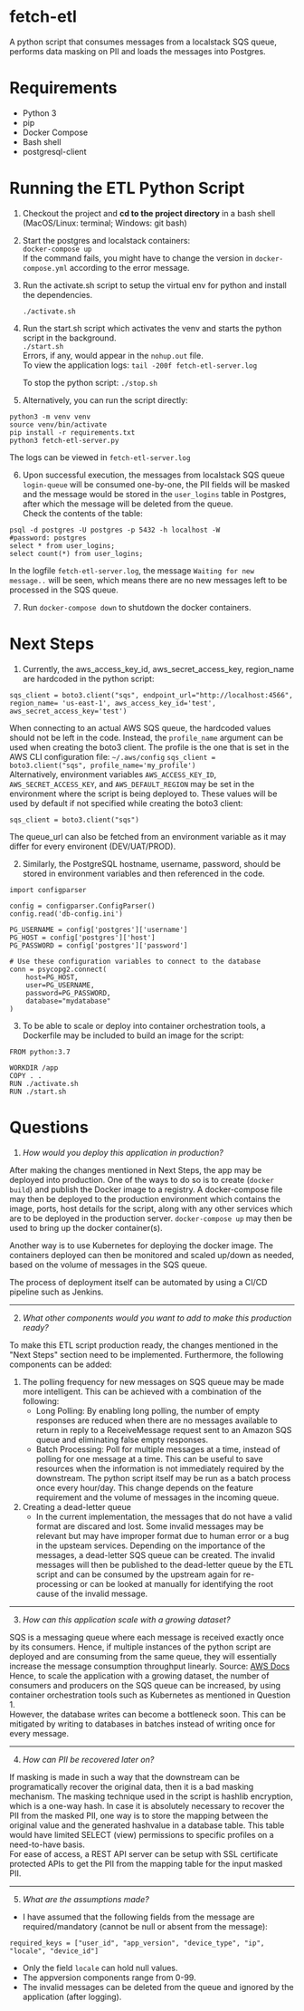 
# fetch-etl
A python script that consumes messages from a localstack SQS queue, performs data masking on PII and loads the messages into Postgres.

# Requirements

 - Python 3
 - pip
 - Docker Compose
 - Bash shell
 - postgresql-client

# Running the ETL Python Script

 1. Checkout the project and **cd to the project directory** in a bash shell (MacOS/Linux: terminal; Windows: git bash)
 
 2. Start the postgres and localstack containers:  
 `docker-compose up`  
If the command fails, you might have to change the version in `docker-compose.yml` according to the error message.
 
 3. Run the activate.sh script to setup the virtual env for python and install the dependencies.

    `./activate.sh`

 4. Run the start.sh script which activates the venv and starts the python script in the background.  
    `./start.sh`  
		Errors, if any, would appear in the `nohup.out` file.  
		To view the application logs:
    `tail -200f fetch-etl-server.log`
    
    To stop the python script:
    `./stop.sh`  
   
 5. Alternatively, you can run the script directly:
   ```
   python3 -m venv venv
   source venv/bin/activate
   pip install -r requirements.txt
   python3 fetch-etl-server.py
   ```
   The logs can be viewed in `fetch-etl-server.log`
   
 6. Upon successful execution, the messages from localstack SQS queue `login-queue` will be consumed one-by-one, the PII fields will be masked and the message would be stored in the `user_logins` table in Postgres, after which the message will be deleted from the queue.  
 Check the contents of the table:
 ```
 psql -d postgres -U postgres -p 5432 -h localhost -W
 #password: postgres
 select * from user_logins;
 select count(*) from user_logins;
 ```  
 In the logfile `fetch-etl-server.log`, the message `Waiting for new message..` will be seen, which means there are no new messages left to be processed in the SQS queue.
 
 7. Run `docker-compose down` to shutdown the docker containers.
 
 # Next Steps
 
 1. Currently, the aws_access_key_id, aws_secret_access_key, region_name are hardcoded in the python script:
 ```
 sqs_client = boto3.client("sqs", endpoint_url="http://localhost:4566", region_name= 'us-east-1', aws_access_key_id='test', aws_secret_access_key='test')
 ```
When connecting to an actual AWS SQS queue, the hardcoded values should not be left in the code. Instead, the `profile_name` argument can be used when creating the boto3 client. The profile is the one that is set in the AWS CLI configuration file: `~/.aws/config`
`sqs_client = boto3.client("sqs", profile_name='my_profile')`  
Alternatively, environment variables `AWS_ACCESS_KEY_ID`, `AWS_SECRET_ACCESS_KEY`, and `AWS_DEFAULT_REGION` may be set in the environment where the script is being deployed to. These values will be used by default if not specified while creating the boto3 client:
```
sqs_client = boto3.client("sqs")
```

The queue_url can also be fetched from an environment variable as it may differ for every environent (DEV/UAT/PROD).

2. Similarly, the PostgreSQL hostname, username, password, should be stored in environment variables and then referenced in the code.
```
import configparser

config = configparser.ConfigParser()
config.read('db-config.ini')

PG_USERNAME = config['postgres']['username']
PG_HOST = config['postgres']['host']
PG_PASSWORD = config['postgres']['password']

# Use these configuration variables to connect to the database
conn = psycopg2.connect(
    host=PG_HOST,
    user=PG_USERNAME,
    password=PG_PASSWORD,
    database="mydatabase"
)

```

3. To be able to scale or deploy into container orchestration tools, a Dockerfile may be included to build an image for the script:
```
FROM python:3.7

WORKDIR /app
COPY . .
RUN ./activate.sh
RUN ./start.sh
```


# Questions
1. *How would you deploy this application in production?*  
  
After making the changes mentioned in Next Steps, the app may be deployed into production. One of the ways to do so is to create (`docker build`) and publish the Docker image to a registry. A docker-compose file may then be deployed to the production environment which contains the image, ports, host details for the script, along with any other services which are to be deployed in the production server. `docker-compose up` may then be used to bring up the docker container(s).  

Another way is to use Kubernetes for deploying the docker image. The containers deployed can then be monitored and scaled up/down as needed, based on the volume of messages in the SQS queue. 
 
The process of deployment itself can be automated by using a CI/CD pipeline such as Jenkins.  
___
2. *What other components would you want to add to make this production ready?*  
  
  To make this ETL script production ready, the changes mentioned in the "Next Steps" section need to be implemented. Furthermore, the following components can be added:
  1. The polling frequency for new messages on SQS queue may be made more intelligent. This can be achieved with a combination of the following:    
      - Long Polling: By enabling long polling, the number of empty responses are reduced when there are no messages available to return in reply to a ReceiveMessage request sent to an Amazon SQS queue and eliminating false empty responses.  
      - Batch Processing: Poll for multiple messages at a time, instead of polling for one message at a time. This can be useful to save resources when the information is not immediately required by the downstream. The python script itself may be run as a batch process once every hour/day. This change depends on the feature requirement and the volume of messages in the incoming queue.  
  2. Creating a dead-letter queue  
       - In the current implementation, the messages that do not have a valid format are discared and lost. Some invalid messages may be relevant but may have improper format due to human error or a bug in the upsteam services. Depending on the importance of the messages, a dead-letter SQS queue can be created. The invalid messages will then be published to the dead-letter queue by the ETL script and can be consumed by the upstream again for re-processing or can be looked at manually for identifying the root cause of the invalid message.  
___
3. *How can this application scale with a growing dataset?*

SQS is a messaging queue where each message is received exactly once by its consumers. Hence, if multiple instances of the python script are deployed and are consuming from the same queue, they will essentially increase the message consumption throughput linearly. Source: [AWS Docs](https://docs.aws.amazon.com/AWSSimpleQueueService/latest/SQSDeveloperGuide/sqs-throughput-horizontal-scaling-and-batching.html)
Hence, to scale the application with a growing dataset, the number of consumers and producers on the SQS queue can be increased, by using container orchestration tools such as Kubernetes as mentioned in Question 1.   
However, the database writes can become a bottleneck soon. This can be mitigated by writing to databases in batches instead of writing once for every message.

___
4. *How can PII be recovered later on?*

If masking is made in such a way that the downstream can be programatically recover the original data, then it is a bad masking mechanism. The masking technique used in the script is hashlib encryption, which is a one-way hash. In case it is absolutely necessary to recover the PII from the masked PII, one way is to store the mapping between the original value and the generated hashvalue in a database table. This table would have limited SELECT (view) permissions to specific profiles on a need-to-have basis.  
For ease of access, a REST API server can be setup with SSL certificate protected APIs to get the PII from the mapping table for the input masked PII.

___
5. *What are the assumptions made?*

- I have assumed that the following fields from the message are required/mandatory (cannot be null or absent from the message):
```
required_keys = ["user_id", "app_version", "device_type", "ip", "locale", "device_id"] 
```
- Only the field `locale` can hold null values.
- The appversion components range from 0-99.
- The invalid messages can be deleted from the queue and ignored by the application (after logging).
